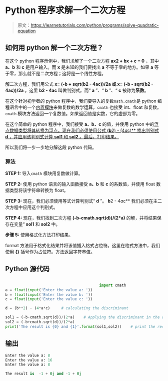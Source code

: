 # Python 程序求解一个二次方程

> 原文：<https://learnetutorials.com/python/programs/solve-quadratic-equation>

## 如何用 python 解一个二次方程？

在这个 python 程序示例中，我们求解了一个二次方程 **ax2 + bx + c = 0** ，其中 **a、b** 和 **c** 是用户输入。而 **x** 是未知的我们要找出 **a** 不等于零的地方。如果 **a** 等于零，那么就不是二次方程；这将是一个线性方程。

解二次方程，我们用公式 **x= (-b + sqrt(b2 - 4ac))/2a 或 x= (-b - sqrt(b2 - 4ac))/2a** 。这里 **b2 - 4ac** 叫做判别式。而“ **a** ”、“ **b** ”、“ **c** 被称为**系数**。

在这个针对初学者的 python 程序中，我们要导入的复数`math.cmath`是 python 编程语言中的一个[内置模块](../python-modules-packages "Python modules")来做复数的数学运算。`cmath` 也接受 int、float 和复数。`cmath` 模块方法返回一个复数值。如果返回值是实数，它的虚部为零。

在这个简单的 python 程序中，我们接受 **a、b、c** 的值，并使用 python 中的[浮点数据类型将其转换为浮点。现在我们必须使用公式 **(b**2) - (4*a*c)** 找出判别式 **d** ，并应用该判别式计算 **sol1** 和 **sol2** 。最后，打印结果。](../python-datatypes "data types in python")

所以我们将一步一步地分解这段 python 代码。

### 算法

**STEP 1:** 导入`cmath` 模块用复数做计算。

**STEP 2:** 使用 python 语言的输入函数接受 **a、b** 和 **c** 的系数值，并使用 float 数据类型将该字符串转换为 float。

**STEP 3:** 现在，我们必须使用等式计算判别式“ **d** ”。 **b**2 - 4*a*c** 我们必须在主二次方程中应用这个判别式。

**STEP 4:** 现在，我们找到二次方程 **(-b-cmath.sqrt(d))/(2*a)** 的解，并将结果保存在变量“ **sol1** 和 **sol2** 中。

**步骤 5:** 使用格式化方法打印结果。

format 方法用于格式化结果并将该值插入格式占位符。这里在格式方法中，我们使用 **{}** 括号作为占位符。方法返回字符串值。

## Python 源代码

```py

                                          import cmath  
a = float(input('Enter the value a: '))  
b = float(input('Enter the value b: '))  
c = float(input('Enter the value c: '))  

d = (b**2) - (4*a*c)     # calculating the discriminant

sol1 = (-b-cmath.sqrt(d))/(2*a)    # Applying the discriminant in the quadratic formula
sol2 = (-b+cmath.sqrt(d))/(2*a)  
print('The result is {0} and {1}'.format(sol1,sol2))    # print the result using the format method

```

## 输出

```py
Enter the value a: 8
Enter the value a: 16
Enter the value a: 8

The result is  -1 + 0j and -1 + 0j 
```